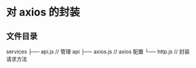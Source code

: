 # 对 axios 的封装

## 文件目录

services
├── api.js // 管理 api
├── axios.js // axios 配置
└── http.js // 封装请求方法

